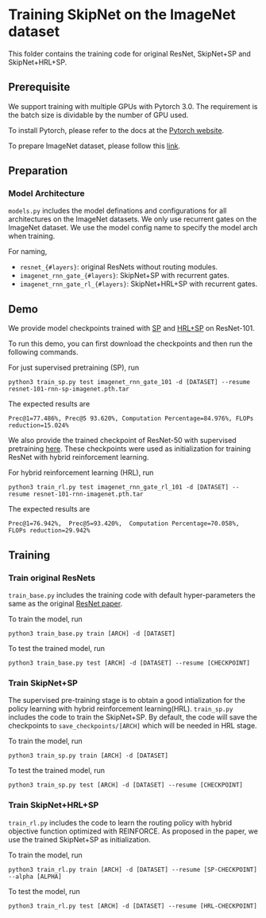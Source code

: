 
# Training SkipNet on the ImageNet dataset

This folder contains the training code for original ResNet, SkipNet+SP and SkipNet+HRL+SP. 

## Prerequisite 
We support training with multiple GPUs with Pytorch 3.0. The requirement is the batch size is dividable
by the number of GPU used.

To install Pytorch, please refer to the docs at the [Pytorch website](http://pytorch.org/).

To prepare ImageNet dataset, please follow this [link](https://github.com/facebook/fb.resnet.torch/blob/master/INSTALL.md#download-the-imagenet-dataset).

## Preparation
### Model Architecture
`models.py` includes the model definations and configurations for all architectures on the ImageNet datasets. We only 
use recurrent gates on the ImageNet dataset. We use the model config name to specify the model arch when training.  

For naming, 

- `resnet_{#layers}`: original ResNets without routing modules.
- `imagenet_rnn_gate_{#layers}`: SkipNet+SP with recurrent gates.
- `imagenet_rnn_gate_rl_{#layers}`: SkipNet+HRL+SP with recurrent gates.


## Demo 
We provide model checkpoints trained with [SP](http://people.eecs.berkeley.edu/~xinw/skipnet/resnet-101-rnn-sp-imagenet.pth.tar) and [HRL+SP](http://people.eecs.berkeley.edu/~xinw/skipnet/resnet-101-rnn-imagenet.pth.tar) 
on ResNet-101. 

To run this demo, you can first download the checkpoints and then run the following 
commands.

For just supervised pretraining (SP), run
```
python3 train_sp.py test imagenet_rnn_gate_101 -d [DATASET] --resume resnet-101-rnn-sp-imagenet.pth.tar
```
The expected results are 
```
Prec@1=77.486%, Prec@5 93.620%, Computation Percentage=84.976%, FLOPs reduction=15.024%
```

We also provide the trained checkpoint of ResNet-50 with supervised pretraining [here](http://people.eecs.berkeley.edu/~xinw/skipnet/resnet-50-rnn-sp-imagenet.pth.tar).
These checkpoints were used as initialization for training ResNet with hybrid reinforcement learning.

For hybrid reinforcement learning (HRL), run
```
python3 train_rl.py test imagenet_rnn_gate_rl_101 -d [DATASET] --resume resnet-101-rnn-imagenet.pth.tar
```

The expected results are 
```
Prec@1=76.942%,  Prec@5=93.420%,  Computation Percentage=70.058%, FLOPs reduction=29.942%
```

## Training 

### Train original ResNets
`train_base.py` includes the training code with default hyper-parameters the same as the original [ResNet paper](https://arxiv.org/pdf/1512.03385.pdf).

To train the model, run  
```
python3 train_base.py train [ARCH] -d [DATASET] 
```

To test the trained model, run
```
python3 train_base.py test [ARCH] -d [DATASET] --resume [CHECKPOINT]
```

### Train SkipNet+SP
The supervised pre-training stage is to obtain a good intialization for the policy learning with hybrid reinforcement 
learning(HRL). `train_sp.py` includes the code to train the SkipNet+SP. By default, the code will save the checkpoints to 
`save_checkpoints/[ARCH]` which will be needed in HRL stage. 

To train the model, run 
```
python3 train_sp.py train [ARCH] -d [DATASET] 
```

To test the trained model, run
```
python3 train_sp.py test [ARCH] -d [DATASET] --resume [CHECKPOINT]
```

### Train SkipNet+HRL+SP
`train_rl.py` includes the code to learn the routing policy with hybrid objective function optimized with REINFORCE. As 
proposed in the paper, we use the trained SkipNet+SP as initialization. 

To train the model, run 
```
python3 train_rl.py train [ARCH] -d [DATASET] --resume [SP-CHECKPOINT] --alpha [ALPHA]
```

To test the model, run 
```
python3 train_rl.py test [ARCH] -d [DATASET] --resume [HRL-CHECKPOINT]
```
